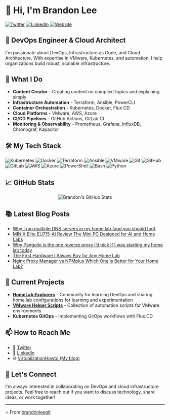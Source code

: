 # 👋 Hi, I'm Brandon Lee

[![Twitter](https://img.shields.io/twitter/follow/brandonlee?style=social)](https://twitter.com/vspinmaster)
[![LinkedIn](https://img.shields.io/badge/LinkedIn-Connect-blue)](https://www.linkedin.com/in/brandon-lee-vht/)
[![Website](https://img.shields.io/badge/Website-Visit-brightgreen)](https://www.virtualizationhowto.com)

## 💼 DevOps Engineer & Cloud Architect

I'm passionate about DevOps, Infrastructure as Code, and Cloud Architecture. With expertise in VMware, Kubernetes, and automation, I help organizations build robust, scalable infrastructure.

## 🚀 What I Do

- **Content Creator** - Creating content on complext topics and explaining simply
- **Infrastructure Automation** - Terraform, Ansible, PowerCLI
- **Container Orchestration** - Kubernetes, Docker, Flux CD
- **Cloud Platforms** - VMware, AWS, Azure
- **CI/CD Pipelines** - GitHub Actions, GitLab CI
- **Monitoring & Observability** - Prometheus, Grafana, InfluxDB, Chronograf, Kapacitor

## 🛠️ My Tech Stack

<p>
  <img alt="Kubernetes" src="https://img.shields.io/badge/-Kubernetes-326CE5?style=flat-square&logo=kubernetes&logoColor=white" />
  <img alt="Docker" src="https://img.shields.io/badge/-Docker-46a2f1?style=flat-square&logo=docker&logoColor=white" />
  <img alt="Terraform" src="https://img.shields.io/badge/-Terraform-7B42BC?style=flat-square&logo=terraform&logoColor=white" />
  <img alt="Ansible" src="https://img.shields.io/badge/-Ansible-EE0000?style=flat-square&logo=ansible&logoColor=white" />
  <img alt="VMware" src="https://img.shields.io/badge/-VMware-607078?style=flat-square&logo=vmware&logoColor=white" />
  <img alt="Git" src="https://img.shields.io/badge/-Git-F05032?style=flat-square&logo=git&logoColor=white" />
  <img alt="GitHub" src="https://img.shields.io/badge/-GitHub-181717?style=flat-square&logo=github&logoColor=white" />
  <img alt="GitLab" src="https://img.shields.io/badge/-GitLab-FCA121?style=flat-square&logo=gitlab&logoColor=white" />
  <img alt="AWS" src="https://img.shields.io/badge/-AWS-232F3E?style=flat-square&logo=amazon-aws&logoColor=white" />
  <img alt="Azure" src="https://img.shields.io/badge/-Azure-0089D6?style=flat-square&logo=microsoft-azure&logoColor=white" />
  <img alt="PowerShell" src="https://img.shields.io/badge/-PowerShell-5391FE?style=flat-square&logo=powershell&logoColor=white" />
  <img alt="Bash" src="https://img.shields.io/badge/-Bash-4EAA25?style=flat-square&logo=gnu-bash&logoColor=white" />
  <img alt="Python" src="https://img.shields.io/badge/-Python-3776AB?style=flat-square&logo=python&logoColor=white" />
</p>

## 📈 GitHub Stats

<div align="center">
  <img src="https://github-readme-stats.vercel.app/api?username=brandonleegit&show_icons=true&count_private=true&theme=radical" alt="Brandon's GitHub Stats" />
</div>

## 📚 Latest Blog Posts

<!-- BLOG-POST-LIST:START -->
- [Why I run multiple DNS servers in my home lab &lpar;and you should too&rpar;](https://www.virtualizationhowto.com/2025/10/why-i-run-multiple-dns-servers-in-my-home-lab-and-you-should-too/)
- [MINIX Elite EU715-AI Review The Mini PC Designed for AI and Home Labs](https://www.virtualizationhowto.com/2025/09/minix-elite-eu715-ai-review-the-mini-pc-designed-for-ai-and-home-labs/)
- [Why Pangolin is the one reverse proxy I’d pick if I was starting my home lab today](https://www.virtualizationhowto.com/2025/09/why-pangolin-is-the-one-reverse-proxy-id-pick-if-i-was-starting-my-home-lab-today/)
- [The First Hardware I Always Buy for Any Home Lab](https://www.virtualizationhowto.com/2025/09/the-first-hardware-i-always-buy-for-any-home-lab/)
- [Nginx Proxy Manager vs NPMplus Which One is Better for Your Home Lab?](https://www.virtualizationhowto.com/2025/09/nginx-proxy-manager-vs-npmplus-which-one-is-better-for-your-home-lab/)
<!-- BLOG-POST-LIST:END -->

## 🌱 Current Projects

- [**HomeLab Explorers**](https://www.skool.com/homelabexplorers/about?ref=25f64c297b724689ae81c7dd30ba2c21) - Community for learning DevOps and sharing home lab configurations for learning and experimentation
- [**VMware Helper Scripts**](https://github.com/brandonleegit/vmware-helper-scripts) - Collection of automation scripts for VMware environments
- **Kubernetes GitOps** - Implementing GitOps workflows with Flux CD

## 📫 How to Reach Me

- 💬 [Twitter](https://twitter.com/vspinmaster)
- 👔 [LinkedIn](https://www.linkedin.com/in/brandon-lee-vht/)
- 🌐 [VirtualizationHowto (My blog)](https://www.virtualizationhowto.com)

## 🤝 Let's Connect

I'm always interested in collaborating on DevOps and cloud infrastructure projects. Feel free to reach out if you want to discuss technology, share ideas, or work together!

---

⭐️ From [brandonleegit](https://github.com/brandonleegit)
